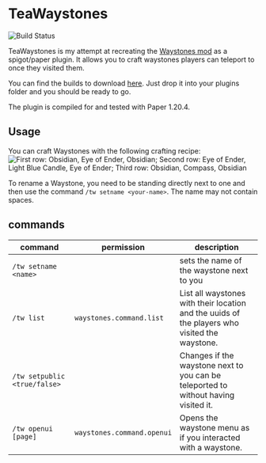 # TeaWaystones
![Build Status](https://drone.tardis.systems/api/badges/Kurt/TeaWaystones/status.svg)

TeaWaystones is my attempt at recreating the [Waystones mod](https://modrinth.com/mod/waystones) as a spigot/paper plugin. It allows you to craft waystones players can teleport to once they visited them. 

You can find the builds to download [here](https://releases.tardis.systems/TeaWaystones). Just drop it into your plugins folder and you should be ready to go.

The plugin is compiled for and tested with Paper 1.20.4.

## Usage

You can craft Waystones with the following crafting recipe:
![First row: Obsidian, Eye of Ender, Obsidian; Second row: Eye of Ender, Light Blue Candle, Eye of Ender; Third row: Obsidian, Compass, Obsidian](https://share.k00.eu/image_waystones_crafting.png)

To rename a Waystone, you need to be standing directly next to one and then use the command `/tw setname <your-name>`. The name may not contain spaces.

## commands 
|command|permission|description|
|-|-|-|
|`/tw setname <name>`||sets the name of the waystone next to you|
|`/tw list`|`waystones.command.list`|List all waystones with their location and the uuids of the players who visited the waystone.|
|`/tw setpublic <true/false>`||Changes if the waystone next to you can be teleported to without having visited it.|
|`/tw openui [page]`|`waystones.command.openui`|Opens the waystone menu as if you interacted with a waystone.|
